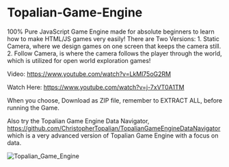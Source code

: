 # Topalian-Game-Engine<br>
100% Pure JavaScript Game Engine made for absolute beginners to learn how to make HTML/JS games very easily! There are Two Versions: 1. Static Camera, where we design games on one screen that keeps the camera still. 2. Follow Camera,  is where the camera follows the player through the world, which is utilized for open world exploration games!

Video: https://www.youtube.com/watch?v=LkMl75oG2RM

Watch Here: https://www.youtube.com/watch?v=j-7xVT0A1TM
 
When you choose, Download as ZIP file, remember to EXTRACT ALL, before running the Game.

Also try the Topalian Game Engine Data Navigator, https://github.com/ChristopherTopalian/TopalianGameEngineDataNavigator <br>
which is a very advanced version of Topalian Game Engine with a focus on data.

![Topalian_Game_Engine](https://pbs.twimg.com/media/GGdmLs8XEAAdJO7?format=jpg&name=large)

